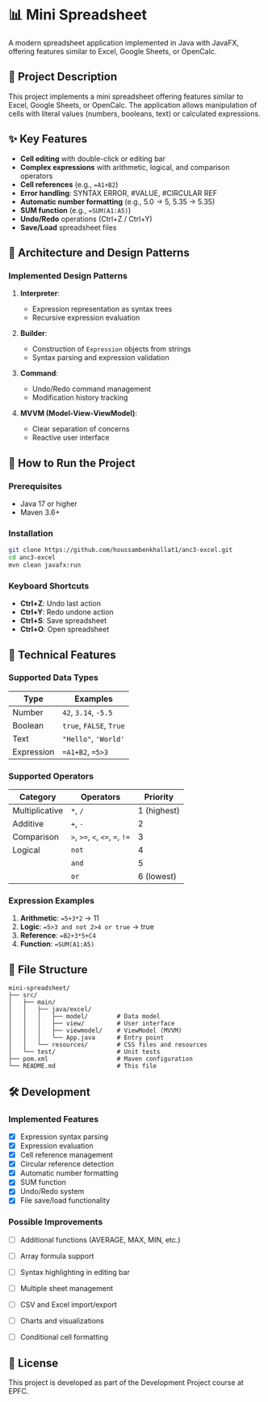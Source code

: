 # 📊 Mini Spreadsheet

A modern spreadsheet application implemented in Java with JavaFX, offering features similar to Excel, Google Sheets, or OpenCalc.


## 📝 Project Description

This project implements a mini spreadsheet offering features similar to Excel, Google Sheets, or OpenCalc. The application allows manipulation of cells with literal values (numbers, booleans, text) or calculated expressions.

## ✨ Key Features

* **Cell editing** with double-click or editing bar
* **Complex expressions** with arithmetic, logical, and comparison operators
* **Cell references** (e.g., `=A1+B2`)
* **Error handling**: SYNTAX ERROR, #VALUE, #CIRCULAR REF
* **Automatic number formatting** (e.g., 5.0 → 5, 5.35 → 5.35)
* **SUM function** (e.g., `=SUM(A1:A5)`)
* **Undo/Redo** operations (Ctrl+Z / Ctrl+Y)
* **Save/Load** spreadsheet files

## 🧠 Architecture and Design Patterns

### Implemented Design Patterns

1. **Interpreter**:
   * Expression representation as syntax trees
   * Recursive expression evaluation

2. **Builder**:
   * Construction of `Expression` objects from strings
   * Syntax parsing and expression validation

3. **Command**:
   * Undo/Redo command management
   * Modification history tracking

4. **MVVM (Model-View-ViewModel)**:
   * Clear separation of concerns
   * Reactive user interface

## 🚀 How to Run the Project

### Prerequisites

* Java 17 or higher
* Maven 3.6+

### Installation

```bash
git clone https://github.com/houssambenkhallat1/anc3-excel.git
cd anc3-excel
mvn clean javafx:run
```

### Keyboard Shortcuts

* **Ctrl+Z**: Undo last action
* **Ctrl+Y**: Redo undone action
* **Ctrl+S**: Save spreadsheet
* **Ctrl+O**: Open spreadsheet

## 🧪 Technical Features

### Supported Data Types

| Type | Examples |
|------|----------|
| Number | `42`, `3.14`, `-5.5` |
| Boolean | `true`, `FALSE`, `True` |
| Text | `"Hello"`, `'World'` |
| Expression | `=A1+B2`, `=5>3` |

### Supported Operators

| Category | Operators | Priority |
|----------|-----------|----------|
| Multiplicative | `*`, `/` | 1 (highest) |
| Additive | `+`, `-` | 2 |
| Comparison | `>`, `>=`, `<`, `<=`, `=`, `!=` | 3 |
| Logical | `not` | 4 |
| | `and` | 5 |
| | `or` | 6 (lowest) |

### Expression Examples

1. **Arithmetic**: `=5+3*2` → 11
2. **Logic**: `=5>3 and not 2>4 or true` → true
3. **Reference**: `=B2+3*5+C4`
4. **Function**: `=SUM(A1:A5)`

## 📁 File Structure

```
mini-spreadsheet/
├── src/
│   ├── main/
│   │   ├── java/excel/
│   │   │   ├── model/        # Data model
│   │   │   ├── view/         # User interface
│   │   │   ├── viewmodel/    # ViewModel (MVVM)
│   │   │   └── App.java      # Entry point
│   │   └── resources/        # CSS files and resources
│   └── test/                 # Unit tests
├── pom.xml                   # Maven configuration
└── README.md                 # This file
```

## 🛠 Development

### Implemented Features

- [x] Expression syntax parsing
- [x] Expression evaluation
- [x] Cell reference management
- [x] Circular reference detection
- [x] Automatic number formatting
- [x] SUM function
- [x] Undo/Redo system
- [x] File save/load functionality

### Possible Improvements

- [ ] Additional functions (AVERAGE, MAX, MIN, etc.)
- [ ] Array formula support
- [ ] Syntax highlighting in editing bar
- [ ] Multiple sheet management
- [ ] CSV and Excel import/export
- [ ] Charts and visualizations
- [ ] Conditional cell formatting



## 📜 License

This project is developed as part of the Development Project course at EPFC.


